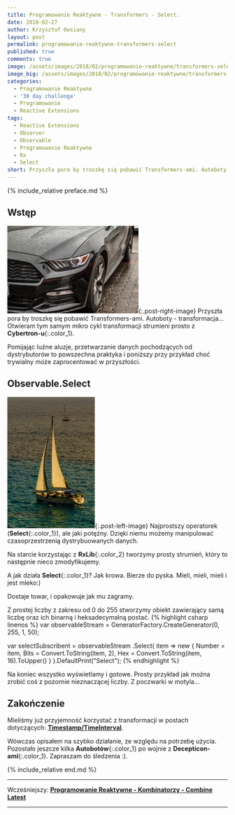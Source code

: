 ```yaml
---
title: Programowanie Reaktywne - Transformers - Select.
date: 2018-02-27
author: Krzysztof Owsiany
layout: post
permalink: programowanie-reaktywne-transformers-select
published: true
comments: true        
image: /assets/images/2018/02/programowanie-reaktywne/transformers-select/post.jpg
image_big: /assets/images/2018/02/programowanie-reaktywne/transformers-select/post-big.jpg
categories:
  - Programowanie Reaktywne
  - '30 day challenge'
  - Programowanie
  - Reactive Extensions
tags:
  - Reactive Extensions
  - Observer
  - Observable
  - Programowanie Reaktywne
  - Rx
  - Select
short: Przyszła pora by troszkę się pobawić Transformers-ami. Autoboty - transformacja... Otwieram tym samym mikro cykl transformacji strumieni prosto z Cybertron-u. Pomijając luźne aluzje, przetwarzanie danych pochodzących od dystrybutorów to...
---
```

{% include_relative preface.md %}

## Wstęp
[![Reactive Extensions - Select][post]][post-big]{:.post-right-image}
Przyszła pora by troszkę się pobawić Transformers-ami. Autoboty - transformacja...
Otwieram tym samym mikro cykl transformacji strumieni prosto z **Cybertron-u**{:.color_1}. 

Pomijając luźne aluzje, przetwarzanie danych pochodzących od dystrybutorów to powszechna praktyka i poniższy przy przykład choć trywialny może zaprocentować w przyszłości.

## Observable.Select
[![Reactive Extensions - Select][image1]][image1-big]{:.post-left-image}
Najprostszy operatorek (**Select**{:.color_1}), ale jaki potężny. Dzięki niemu możemy manipulować czasoprzestrzenią dystrybuowanych danych.

Na starcie korzystając z **RxLib**{:.color_2} tworzymy prosty strumień, który to następnie nieco zmodyfikujemy.

A jak działa **Select**{:.color_1}? Jak krowa. Bierze do pyska. Mieli, mieli, mieli i jest mleko:)

Dostaje towar, i opakowuje jak mu zagramy.

Z prostej liczby z zakresu od 0 do 255 stworzymy obiekt zawierający samą liczbę oraz ich binarną i heksadecymalną postać.
{% highlight csharp linenos %}
var observableStream = GeneratorFactory.CreateGenerator(0, 255, 1, 50);

var selectSubscribent = observableStream
  .Select(
    item => new
    {
      Number = item,
      Bits = Convert.ToString(item, 2),
      Hex = Convert.ToString(item, 16).ToUpper()
    }
  ).DefaultPrint("Select");
{% endhighlight %}

Na koniec wszystko wyświetlamy i gotowe.
Prosty przykład jak można zrobić coś z pozornie nieznaczącej liczby. Z poczwarki w motyla...

## Zakończenie
Mieliśmy już przyjemność korzystać z transformacji w postach dotyczących: **[Timestamp/TimeInterval]**.

Wówczas opisałem na szybko działanie, ze względu na potrzebę użycia. Pozostało jeszcze kilka **Autobotów**{:.color_1} po wojnie z **Decepticon-ami**{:.color_1}. Zapraszam do śledzenia :).

{% include_relative end.md %}

------
Wcześniejszy: **[Programowanie Reaktywne - Kombinatorzy - Combine Latest][previous]**

<!--Następny: **[Programowanie Reaktywne - Kombinatorzy - Start With][next]**-->

------
[previous]: {{site.url}}/programowanie-reaktywne-kombinatorzy-combine-latest
[next]: {{site.url}}/programowanie-reaktywne-kombinatorzy-concat

[Timestamp/TimeInterval]: {{site.url}}/programowanie-reaktywne-zabawa-z-czasem-timestamp-and-timeinterval

[post]: /assets/images/2018/02/programowanie-reaktywne/transformers-select/post.jpg
[post-big]: /assets/images/2018/02/programowanie-reaktywne/transformers-select/post-big.jpg

[image1]: /assets/images/2018/02/programowanie-reaktywne/transformers-select/image1.jpg
[image1-big]: /assets/images/2018/02/programowanie-reaktywne/transformers-select/image1-big.jpg